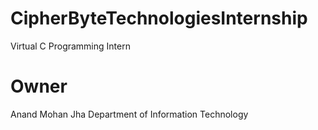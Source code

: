 # CipherByteTechnologiesInternship
Virtual C Programming Intern


# Owner
Anand Mohan Jha
Department of Information Technology

